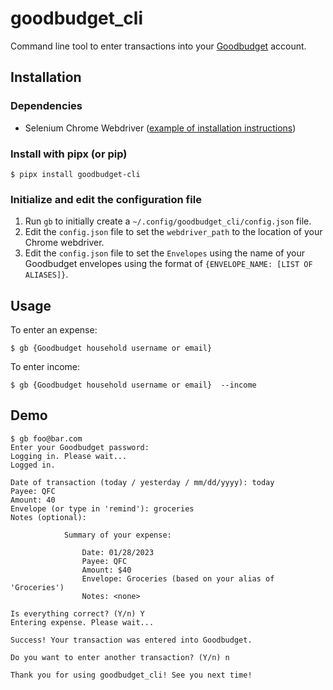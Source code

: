 # goodbudget_cli

Command line tool to enter transactions into your [Goodbudget](https://goodbudget.com/) account.

## Installation
### Dependencies
- Selenium Chrome Webdriver ([example of installation instructions](https://cloudbytes.dev/snippets/run-selenium-and-chrome-on-wsl2))

### Install with pipx (or pip)
```
$ pipx install goodbudget-cli
```
### Initialize and edit the configuration file
1. Run `gb` to initially create a `~/.config/goodbudget_cli/config.json` file.
2. Edit the `config.json` file to set the `webdriver_path` to the location of your Chrome webdriver.
3. Edit the `config.json` file to set the `Envelopes` using the name of your Goodbudget envelopes using the format of `{ENVELOPE_NAME: [LIST OF ALIASES]}`.
## Usage
To enter an expense:
```
$ gb {Goodbudget household username or email}
```
To enter income:
```
$ gb {Goodbudget household username or email}  --income
```

## Demo
```
$ gb foo@bar.com
Enter your Goodbudget password:
Logging in. Please wait...
Logged in.

Date of transaction (today / yesterday / mm/dd/yyyy): today
Payee: QFC
Amount: 40
Envelope (or type in 'remind'): groceries
Notes (optional):

            Summary of your expense:

                Date: 01/28/2023
                Payee: QFC
                Amount: $40
                Envelope: Groceries (based on your alias of 'Groceries')
                Notes: <none>

Is everything correct? (Y/n) Y
Entering expense. Please wait...

Success! Your transaction was entered into Goodbudget.

Do you want to enter another transaction? (Y/n) n

Thank you for using goodbudget_cli! See you next time!
```